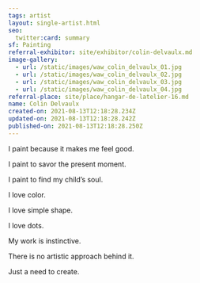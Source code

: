 ```yaml
---
tags: artist
layout: single-artist.html
seo:
  twitter:card: summary
sf: Painting
referral-exhibitor: site/exhibitor/colin-delvaulx.md
image-gallery:
  - url: /static/images/waw_colin_delvaulx_01.jpg
  - url: /static/images/waw_colin_delvaulx_02.jpg
  - url: /static/images/waw_colin_delvaulx_03.jpg
  - url: /static/images/waw_colin_delvaulx_04.jpg
referral-place: site/place/hangar-de-latelier-16.md
name: Colin Delvaulx
created-on: 2021-08-13T12:18:28.234Z
updated-on: 2021-08-13T12:18:28.242Z
published-on: 2021-08-13T12:18:28.250Z
---
```

<!--StartFragment-->

I paint because it makes me feel good.

I paint to savor the present moment.

I paint to find my child’s soul.



I love color.

I love simple shape.

I love dots.



My work is instinctive.

There is no artistic approach behind it.

Just a need to create. 



<!--EndFragment-->